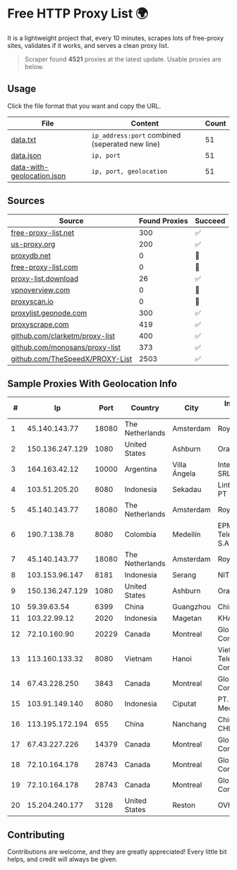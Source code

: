 
# Free HTTP Proxy List 🌍

It is a lightweight project that, every 10 minutes, scrapes lots of free-proxy sites, validates if it works, and serves a clean proxy list.


> Scraper found **4521** proxies at the latest update. Usable proxies are below.

## Usage

Click the file format that you want and copy the URL.


|File|Content|Count|
|----|-------|-----|
|[data.txt](https://raw.githubusercontent.com/themiralay/Proxy-List-World/master/data.txt)|`ip_address:port` combined (seperated new line)|51|
|[data.json](https://raw.githubusercontent.com/themiralay/Proxy-List-World/master/data.json)|`ip, port`|51|
|[data-with-geolocation.json](https://raw.githubusercontent.com/themiralay/Proxy-List-World/master/data-with-geolocation.json)|`ip, port, geolocation`|51|

## Sources

|Source|Found Proxies|Succeed|
|------|-------------|-------|
|[free-proxy-list.net](https://free-proxy-list.net)|300|✅|
|[us-proxy.org](https://www.us-proxy.org)|200|✅|
|[proxydb.net](http://proxydb.net)|0|🚫|
|[free-proxy-list.com](https://free-proxy-list.com/?page=&port=&type%5B%5D=http&type%5B%5D=https&up_time=0&search=Search)|0|🚫|
|[proxy-list.download](https://www.proxy-list.download/HTTP)|26|✅|
|[vpnoverview.com](https://vpnoverview.com/privacy/anonymous-browsing/free-proxy-servers)|0|🚫|
|[proxyscan.io](https://www.proxyscan.io)|0|🚫|
|[proxylist.geonode.com](https://proxylist.geonode.com/api/proxy-list?limit=300&page=1&sort_by=lastChecked&sort_type=desc&protocols=http,https)|300|✅|
|[proxyscrape.com](https://api.proxyscrape.com/v2/?request=displayproxies&protocol=http&timeout=10000&country=all&ssl=all&anonymity=all)|419|✅|
|[github.com/clarketm/proxy-list](https://raw.githubusercontent.com/clarketm/proxy-list/master/proxy-list-raw.txt)|400|✅|
|[github.com/monosans/proxy-list](https://raw.githubusercontent.com/monosans/proxy-list/main/proxies/http.txt)|373|✅|
|[github.com/TheSpeedX/PROXY-List](https://raw.githubusercontent.com/TheSpeedX/PROXY-List/master/http.txt)|2503|✅|


## Sample Proxies With Geolocation Info

|#|Ip|Port|Country|City|Internet Service Provider|
|-|--|----|-------|----|-------------------------|
|1|45.140.143.77|18080|The Netherlands|Amsterdam|RoyaleHosting BV|
|2|150.136.247.129|1080|United States|Ashburn|Oracle Corporation|
|3|164.163.42.12|10000|Argentina|Villa Ángela|Interret Villa Angela SRL|
|4|103.51.205.20|8080|Indonesia|Sekadau|Lintas Data Prima, PT|
|5|45.140.143.77|18080|The Netherlands|Amsterdam|RoyaleHosting BV|
|6|190.7.138.78|8080|Colombia|Medellín|EPM Telecomunicaciones S.A. E.S.P.|
|7|45.140.143.77|18080|The Netherlands|Amsterdam|RoyaleHosting BV|
|8|103.153.96.147|8181|Indonesia|Serang|NITNET|
|9|150.136.247.129|1080|United States|Ashburn|Oracle Corporation|
|10|59.39.63.54|6399|China|Guangzhou|Chinanet|
|11|103.22.99.12|2020|Indonesia|Magetan|KHALISTAGROUP|
|12|72.10.160.90|20229|Canada|Montreal|GloboTech Communications|
|13|113.160.133.32|8080|Vietnam|Hanoi|VietNam Post and Telecom Corporation|
|14|67.43.228.250|3843|Canada|Montreal|GloboTech Communications|
|15|103.91.149.140|8080|Indonesia|Ciputat|PT. Yasmin Amanah Media|
|16|113.195.172.194|655|China|Nanchang|China Unicom CHINA169 Network|
|17|67.43.227.226|14379|Canada|Montreal|GloboTech Communications|
|18|72.10.164.178|28743|Canada|Montreal|GloboTech Communications|
|19|72.10.164.178|28743|Canada|Montreal|GloboTech Communications|
|20|15.204.240.177|3128|United States|Reston|OVH SAS|



## Contributing

Contributions are welcome, and they are greatly appreciated! Every
little bit helps, and credit will always be given.

